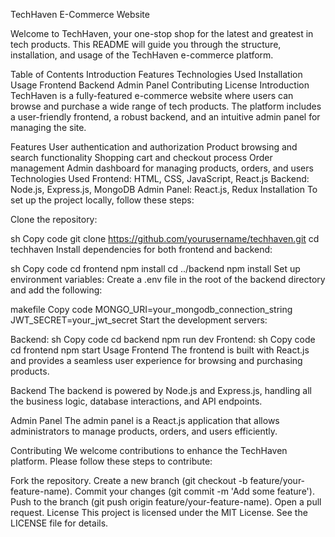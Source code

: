 TechHaven E-Commerce Website

Welcome to TechHaven, your one-stop shop for the latest and greatest in tech products. This README will guide you through the structure, installation, and usage of the TechHaven e-commerce platform.

Table of Contents
Introduction
Features
Technologies Used
Installation
Usage
Frontend
Backend
Admin Panel
Contributing
License
Introduction
TechHaven is a fully-featured e-commerce website where users can browse and purchase a wide range of tech products. The platform includes a user-friendly frontend, a robust backend, and an intuitive admin panel for managing the site.

Features
User authentication and authorization
Product browsing and search functionality
Shopping cart and checkout process
Order management
Admin dashboard for managing products, orders, and users
Technologies Used
Frontend: HTML, CSS, JavaScript, React.js
Backend: Node.js, Express.js, MongoDB
Admin Panel: React.js, Redux
Installation
To set up the project locally, follow these steps:

Clone the repository:

sh
Copy code
git clone https://github.com/yourusername/techhaven.git
cd techhaven
Install dependencies for both frontend and backend:

sh
Copy code
cd frontend
npm install
cd ../backend
npm install
Set up environment variables:
Create a .env file in the root of the backend directory and add the following:

makefile
Copy code
MONGO_URI=your_mongodb_connection_string
JWT_SECRET=your_jwt_secret
Start the development servers:

Backend:
sh
Copy code
cd backend
npm run dev
Frontend:
sh
Copy code
cd frontend
npm start
Usage
Frontend
The frontend is built with React.js and provides a seamless user experience for browsing and purchasing products.


Backend
The backend is powered by Node.js and Express.js, handling all the business logic, database interactions, and API endpoints.


Admin Panel
The admin panel is a React.js application that allows administrators to manage products, orders, and users efficiently.


Contributing
We welcome contributions to enhance the TechHaven platform. Please follow these steps to contribute:

Fork the repository.
Create a new branch (git checkout -b feature/your-feature-name).
Commit your changes (git commit -m 'Add some feature').
Push to the branch (git push origin feature/your-feature-name).
Open a pull request.
License
This project is licensed under the MIT License. See the LICENSE file for details.

